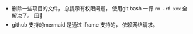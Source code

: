 * 删除一些项目的文件， 总提示有权限问题， 使用git bash 一行 `rm -rf xxx` 全解决了。 🪟💩
* github 支持的mermaid 是通过 iframe 支持的， 依赖网络请求。